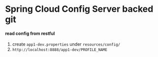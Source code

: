 # Spring Cloud Config Server backed git

#### read config from restful

1. create `app1-dev.properties` under `resources/config/`
2. `http://localhost:8888/app1-dev/PROFILE_NAME`

